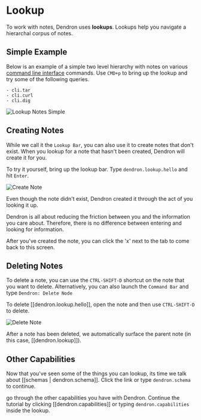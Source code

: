 # Lookup

To work with notes, Dendron uses  **lookups**. Lookups help you navigate a hierarchal corpus of notes.

## Simple Example

Below is an example of a simple two level hierarchy with notes on various [command line interface](https://en.wikipedia.org/wiki/Command-line_interface) commands. Use `CMD+p` to bring up the lookup and try some of the following queries.

```
- cli.tar
- cli.curl
- cli.dig
```
![Lookup Notes Simple](assets/dendron-lookup-simple.gif)

## Creating Notes

While we call it the `Lookup Bar`, you can also use it to create notes that don't exist. When you lookup for a note that hasn't been created, Dendron will create it for you. 

To try it yourself, bring up the lookup bar. Type `dendron.lookup.hello` and hit `Enter`.

![Create Note](assets/dendron-create.gif)

Even though the note didn't exist, Dendron created it through the act of you looking it up. 

Dendron is all about reducing the friction between you and the information you care about. Therefore, there is no difference between entering and looking for information.

After you've created the note, you can click the 'x' next to the tab to come back to this screen.


## Deleting Notes

To delete a note, you can use the `CTRL-SHIFT-D` shortcut on the note that you want to delete. Alternatively, you can also launch the `Command Bar` and type `Dendron: Delete Node` 

To delete [[dendron.lookup.hello]], open the note and then use `CTRL-SHIFT-D` to delete.

![Delete Note](assets/dendron-delete.gif)

After a note has been deleted, we automatically surface the parent note (in this case, [[dendron.lookup]]). 


## Other Capabilities
Now that you've seen some of the things you can lookup, its time we talk about [[schemas | dendron.schema]]. Click the link or type `dendron.schema` to continue.

go through the other capabilities you have with Dendron. Continue the tutorial by clicking [[dendron.capabilities]] or typing `dendron.capabilities` inside the lookup.
